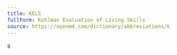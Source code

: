 ```yaml
---
title: KELS
fullForm: Kohlman Evaluation of Living Skills
source: https://openmd.com/dictionary/abbreviations/k
---
```

s
